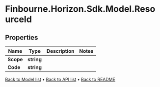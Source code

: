# Finbourne.Horizon.Sdk.Model.ResourceId

## Properties

Name | Type | Description | Notes
------------ | ------------- | ------------- | -------------
**Scope** | **string** |  | 
**Code** | **string** |  | 

[Back to Model list](../README.md#documentation-for-models) &#8226; [Back to API list](../README.md#documentation-for-api-endpoints) &#8226; [Back to README](../README.md)

